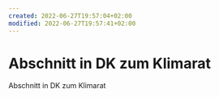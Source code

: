 ```yaml
---
created: 2022-06-27T19:57:04+02:00
modified: 2022-06-27T19:57:41+02:00
---
```


# Abschnitt in DK zum Klimarat

Abschnitt in DK zum Klimarat
